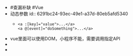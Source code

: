 - #查漏补缺 #Vue
- 动态参数 
  id:: 6291bc24-93ec-49e1-a37d-80eb5afd5340
	- ```vue
	  <a :[key]="value">...</a>
	  <a @[event]="doSomething">...</a>
	  ```
- vue里面可以使用DOM，小程序不能，需要调用指定API
-
-